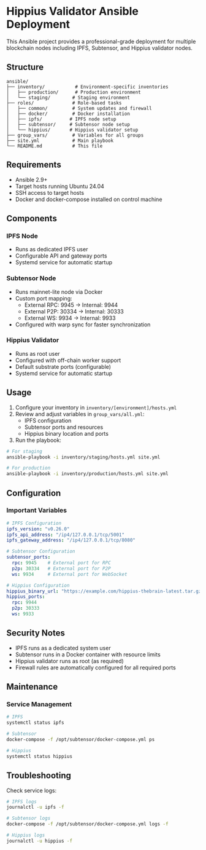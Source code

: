 # Hippius Validator Ansible Deployment

This Ansible project provides a professional-grade deployment for multiple blockchain nodes including IPFS, Subtensor, and Hippius validator nodes.

## Structure

```
ansible/
├── inventory/           # Environment-specific inventories
│   ├── production/      # Production environment
│   └── staging/        # Staging environment
├── roles/              # Role-based tasks
│   ├── common/         # System updates and firewall
│   ├── docker/         # Docker installation
│   ├── ipfs/          # IPFS node setup
│   ├── subtensor/     # Subtensor node setup
│   └── hippius/       # Hippius validator setup
├── group_vars/         # Variables for all groups
├── site.yml            # Main playbook
└── README.md           # This file
```

## Requirements

- Ansible 2.9+
- Target hosts running Ubuntu 24.04
- SSH access to target hosts
- Docker and docker-compose installed on control machine

## Components

### IPFS Node
- Runs as dedicated IPFS user
- Configurable API and gateway ports
- Systemd service for automatic startup

### Subtensor Node
- Runs mainnet-lite node via Docker
- Custom port mapping:
  - External RPC: 9945 → Internal: 9944
  - External P2P: 30334 → Internal: 30333
  - External WS: 9934 → Internal: 9933
- Configured with warp sync for faster synchronization

### Hippius Validator
- Runs as root user
- Configured with off-chain worker support
- Default substrate ports (configurable)
- Systemd service for automatic startup

## Usage

1. Configure your inventory in `inventory/[environment]/hosts.yml`
2. Review and adjust variables in `group_vars/all.yml`:
   - IPFS configuration
   - Subtensor ports and resources
   - Hippius binary location and ports
3. Run the playbook:

```bash
# For staging
ansible-playbook -i inventory/staging/hosts.yml site.yml

# For production
ansible-playbook -i inventory/production/hosts.yml site.yml
```

## Configuration

### Important Variables

```yaml
# IPFS Configuration
ipfs_version: "v0.26.0"
ipfs_api_address: "/ip4/127.0.0.1/tcp/5001"
ipfs_gateway_address: "/ip4/127.0.0.1/tcp/8080"

# Subtensor Configuration
subtensor_ports:
  rpc: 9945    # External port for RPC
  p2p: 30334   # External port for P2P
  ws: 9934     # External port for WebSocket

# Hippius Configuration
hippius_binary_url: "https://example.com/hippius-thebrain-latest.tar.gz"
hippius_ports:
  rpc: 9944
  p2p: 30333
  ws: 9933
```

## Security Notes

- IPFS runs as a dedicated system user
- Subtensor runs in a Docker container with resource limits
- Hippius validator runs as root (as required)
- Firewall rules are automatically configured for all required ports

## Maintenance

### Service Management

```bash
# IPFS
systemctl status ipfs

# Subtensor
docker-compose -f /opt/subtensor/docker-compose.yml ps

# Hippius
systemctl status hippius
```

## Troubleshooting

Check service logs:
```bash
# IPFS logs
journalctl -u ipfs -f

# Subtensor logs
docker-compose -f /opt/subtensor/docker-compose.yml logs -f

# Hippius logs
journalctl -u hippius -f
```

